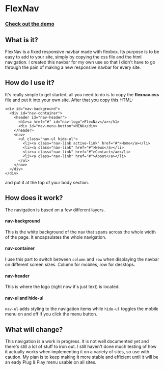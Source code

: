 # FlexNav

### [Check out the demo](http://flexnav.bitballoon.com/)

## What is it?
FlexNav is a fixed responsive navbar made with flexbox. Its purpose is to be easy to add to your site, simply by copying the css file and the html navigation. I created this navbar for my own use so that I didn't have to go through the pain of making a new responsive navbar for every site.

## How do I use it?
It's really simple to get started, all you need to do is to copy the **flexnav.css** file and put it into your own site. After that you copy this HTML:
```
<div id="nav-background">
  <div id="nav-container">
    <header id="nav-header">
      <h1><a href="#" id="nav-logo">FlexNav</a></h1>
      <div id="nav-menu-button">MENU</div>
    </header>
    <nav>
      <ul class="nav-ul hide-ul">
        <li><a class="nav-link active-link" href="#">Home</a></li>
        <li><a class="nav-link" href="#">News</a></li>
        <li><a class="nav-link" href="#">Contact</a></li>
        <li><a class="nav-link" href="#">About</a></li>
      </ul>
    </nav>
  </div>
</div>
```
and put it at the top of your body section.

## How does it work?
The navigation is based on a few different layers.

#### nav-background
This is the white background of the nav that spans across the whole width of the page. It encapsulates the whole navigation.

#### nav-container
I use this part to switch between ```column``` and ```row``` when displaying the navbar on different screen sizes. Column for mobiles, row for desktops.

#### nav-header
This is where the logo (right now it's just text) is located.

#### nav-ul and hide-ul
```nav-ul``` adds styling to the navigation items while ```hide-ul``` toggles the mobile menu on and off if you click the menu button.

## What will change?
This navigation is a work in progress. It is not well documented yet and there's still a lot of stuff to iron out. I still haven't done much testing of how it actually works when implementing it on a variety of sites, so use with caution. My plan is to keep making it more stable and efficient until it will be an eady Plug & Play menu usable on all sites.